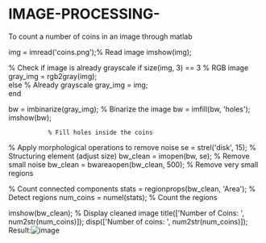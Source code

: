 # IMAGE-PROCESSING-
To count a number of coins in an image through matlab


img = imread('coins.png');% Read image
imshow(img);

% Check if image is already grayscale
if size(img, 3) == 3                      % RGB image
    gray_img = rgb2gray(img);  
else                                       % Already grayscale
    gray_img = img;  
end


bw = imbinarize(gray_img);                % Binarize the image
bw = imfill(bw, 'holes');  
imshow(bw);

               % Fill holes inside the coins

% Apply morphological operations to remove noise
se = strel('disk', 15);                   % Structuring element (adjust size)
bw_clean = imopen(bw, se);                % Remove small noise
bw_clean = bwareaopen(bw_clean, 500);     % Remove very small regions

% Count connected components
stats = regionprops(bw_clean, 'Area');    % Detect regions
num_coins = numel(stats);                 % Count the regions

imshow(bw_clean);                         % Display cleaned image
title(['Number of Coins: ', num2str(num_coins)]);
disp(['Number of coins: ', num2str(num_coins)]);
Result:![image](https://github.com/user-attachments/assets/88587858-ef44-4987-8f02-f75fa4ec6d92)

